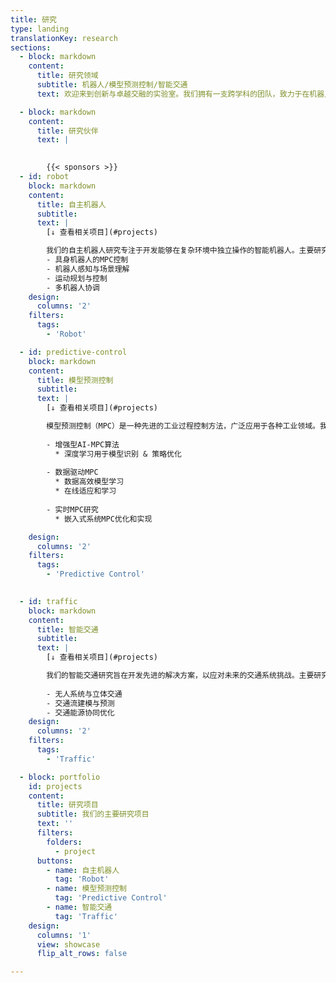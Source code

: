 ```yaml
---
title: 研究
type: landing
translationKey: research
sections:
  - block: markdown
    content:
      title: 研究领域
      subtitle: 机器人/模型预测控制/智能交通
      text: 欢迎来到创新与卓越交融的实验室。我们拥有一支跨学科的团队，致力于在机器人/预测控制/智慧交通领域的创新。请探索以下内容，了解我们的开创性研究计划与项目，共同见证技术革新的力量。实验室不定期提供研究实习课题，长期欢迎优秀的本科/研究生邮件联系。

  - block: markdown
    content:
      title: 研究伙伴
      text: |
       

        {{< sponsors >}}
  - id: robot
    block: markdown
    content:
      title: 自主机器人
      subtitle: 
      text: |
        [↓ 查看相关项目](#projects)

        我们的自主机器人研究专注于开发能够在复杂环境中独立操作的智能机器人。主要研究领域包括：
        - 具身机器人的MPC控制
        - 机器人感知与场景理解
        - 运动规划与控制
        - 多机器人协调
    design:
      columns: '2'
    filters:
      tags:
        - 'Robot'

  - id: predictive-control
    block: markdown
    content:
      title: 模型预测控制
      subtitle: 
      text: |
        [↓ 查看相关项目](#projects)

        模型预测控制（MPC）是一种先进的工业过程控制方法，广泛应用于各种工业领域。我们的研究特别关注将人工智能和数据驱动的方法与MPC相结合：
        
        - 增强型AI-MPC算法
          * 深度学习用于模型识别 & 策略优化
        
        - 数据驱动MPC
          * 数据高效模型学习
          * 在线适应和学习
        
        - 实时MPC研究
          * 嵌入式系统MPC优化和实现

    design:
      columns: '2'
    filters:
      tags: 
        - 'Predictive Control'  
    

  - id: traffic
    block: markdown
    content:
      title: 智能交通
      subtitle: 
      text: |
        [↓ 查看相关项目](#projects)

        我们的智能交通研究旨在开发先进的解决方案，以应对未来的交通系统挑战。主要研究方向包括：
        
        - 无人系统与立体交通
        - 交通流建模与预测
        - 交通能源协同优化
    design:
      columns: '2'
    filters:
      tags:
        - 'Traffic' 

  - block: portfolio
    id: projects
    content:
      title: 研究项目
      subtitle: 我们的主要研究项目
      text: ''
      filters:
        folders:
          - project
      buttons:
        - name: 自主机器人
          tag: 'Robot'
        - name: 模型预测控制
          tag: 'Predictive Control'
        - name: 智能交通
          tag: 'Traffic'
    design:
      columns: '1'
      view: showcase
      flip_alt_rows: false

---
```

